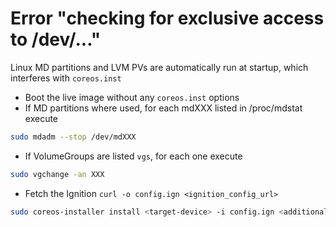 # Error "checking for exclusive access to /dev/..."

Linux MD partitions and LVM PVs are automatically run at startup, which interferes with `coreos.inst`

- Boot the live image without any `coreos.inst` options
- If MD partitions where used, for each mdXXX listed in /proc/mdstat execute

```bash
sudo mdadm --stop /dev/mdXXX
```

- If VolumeGroups are listed `vgs`, for each one execute

```bash
sudo vgchange -an XXX
```

-  Fetch the Ignition `curl -o config.ign <ignition_config_url>`
```bash
sudo coreos-installer install <target-device> -i config.ign <additional-args>
```

